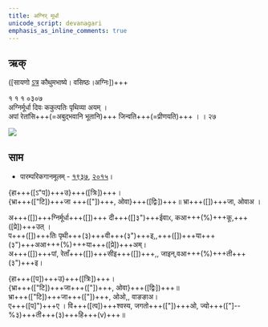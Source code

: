 ```yaml
---
title: अग्निर् मूर्धा  
unicode_script: devanagari  
emphasis_as_inline_comments: true
---   
```


## ऋक्

([सायणो [ऽत्र](https://archive.org/details/SamaVedaSanhitaWithSayanabhashyaVolume1SatyavrataSamasrami1874bis/page/n171) कौथुमभाष्ये। वसिष्ठः।अग्निः])+++

१ १ १ ०३०७  
अग्निर्मूर्धा दिवः ककुत्पतिः पृथिव्या अयम्  ।  
अपां रेतांसि+++(=अबुद्भवानि भूतानि)+++ जिन्वति+++(=प्रीणयति)+++  । । २७

![](../../images/agni-giving-abhaya-to-Rtvik-or-yajamAna.png)


## साम

- पारम्परिकगानमूलम् - [१९३७](https://archive.org/stream/sAmaveda-jaiminIya-paravastu-paramparA-docs/sAmaveda-paravastu-1937#page/n15/mode/1up), [२०१५](https://archive.org/stream/sAmaveda-jaiminIya-paravastu-paramparA-docs/UDAKA%20SAANTHI%20SAAMAANI#page/n10/mode/1up)।
<div class="audioEmbed"  caption="रामानुजार्यः 1974 " src="https://archive
.org/download/jaiminIya-sAma-gAna-paravastu-tradition-rAmAnuja/agnir-mUrdhA.mp3"></div>
<div class="audioEmbed"  caption="गोपालार्यः 2015  " src="https://archive
.org/download/jaiminIya-sAma-gAna-paravastu-tradition-gopAla-2015/agnir-mUrdhA.mp3"></div>
<div class="audioEmbed"  caption="गोपाल-विश्वासयोर् अनुवचनम् 2018 1x" src="https://archive
.org/download/jaiminIya-sAma-gAna-paravastu-tradition-anuvachanam-gopAla-vishvAsa-2018/agnir-mUrdhA.mp3"></div>
<div class="audioEmbed"  caption="गोपाल-विश्वासयोर् अनुवचनम् 2018 1.5x" src="https://archive
.org/download/jaiminIya-sAma-gAna-paravastu-tradition-anuvachanam-gopAla-vishvAsa-2018-150p-speed/agnir-mUrdhA.mp3"></div>

{हा+++([ऽ"प])+++उ}+++([त्रिः])+++।  
{भ्रा+++(["टि])+++जा +++(["])+++, ओवा}+++([द्विः])+++॥ भ्रा+++([])+++जा, ओवाअ ।

अ+++([])+++ग्निर्मूर्धा+++([])+++ दी+++([]३")+++ईवाᳵ, कआ+++(%)+++कू,+++([प्रे])+++उत् ।  
प+++([])+++तिः पृथी+++(३)+++वी+++(३")+++इ,,+++([])+++या+++(३")+++अआ+++(%)+++या+++([प्रे])+++अम्।  
अ+++([])+++पां, रेताँ+++([])+++सीइ+++([])+++,, जाइन्,वआ+++(%)+++ती+++(३")+++इ।

{हा+++([प])+++उ}+++([त्रिः])+++।  
{भ्रा+++(["टि])+++जा+++(["])+++, ओवा}+++([द्विः])+++॥  
भ्रा+++(["टि])+++जा+++(["])+++, ओओ,, वाङङाअ।  
ए+++([प]")+++ए । वि+++([त्प])+++श्वस्य, जगतो+++(["])+++ओ, ज्यो+++(["]--%३)+++ती+++(३)+++हि+++(v)+++॥
